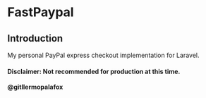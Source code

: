 # FastPaypal

## Introduction

My personal PayPal express checkout implementation for Laravel.


#### Disclaimer: Not recommended for production at this time.




**@gitllermopalafox**
